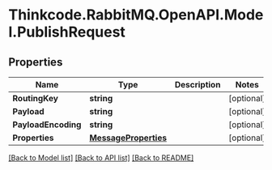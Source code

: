 # Thinkcode.RabbitMQ.OpenAPI.Model.PublishRequest
## Properties

Name | Type | Description | Notes
------------ | ------------- | ------------- | -------------
**RoutingKey** | **string** |  | [optional] 
**Payload** | **string** |  | [optional] 
**PayloadEncoding** | **string** |  | [optional] 
**Properties** | [**MessageProperties**](MessageProperties.md) |  | [optional] 

[[Back to Model list]](../README.md#documentation-for-models) [[Back to API list]](../README.md#documentation-for-api-endpoints) [[Back to README]](../README.md)

